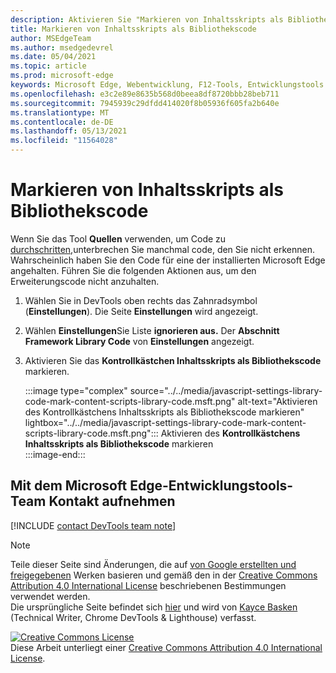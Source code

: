 ```yaml
---
description: Aktivieren Sie "Markieren von Inhaltsskripts als Bibliothekscode" Einstellungen > Framework Library Code.
title: Markieren von Inhaltsskripts als Bibliothekscode
author: MSEdgeTeam
ms.author: msedgedevrel
ms.date: 05/04/2021
ms.topic: article
ms.prod: microsoft-edge
keywords: Microsoft Edge, Webentwicklung, F12-Tools, Entwicklungstools
ms.openlocfilehash: e3c2e89e8635b568d0beea8df8720bbb28beb711
ms.sourcegitcommit: 7945939c29dfdd414020f8b05936f605fa2b640e
ms.translationtype: MT
ms.contentlocale: de-DE
ms.lasthandoff: 05/13/2021
ms.locfileid: "11564028"
---
```

<!-- Copyright Kayce Basques 

   Licensed under the Apache License, Version 2.0 (the "License");
   you may not use this file except in compliance with the License.
   You may obtain a copy of the License at

       https://www.apache.org/licenses/LICENSE-2.0

   Unless required by applicable law or agreed to in writing, software
   distributed under the License is distributed on an "AS IS" BASIS,
   WITHOUT WARRANTIES OR CONDITIONS OF ANY KIND, either express or implied.
   See the License for the specific language governing permissions and
   limitations under the License.  -->
# <a name="mark-content-scripts-as-library-code"></a>Markieren von Inhaltsskripts als Bibliothekscode  

Wenn Sie das Tool **Quellen** verwenden, um Code zu [durchschritten,][DevToolsJavascriptStepThroughCode]unterbrechen Sie manchmal code, den Sie nicht erkennen.  Wahrscheinlich haben Sie den Code für eine der installierten Microsoft Edge angehalten.  Führen Sie die folgenden Aktionen aus, um den Erweiterungscode nicht anzuhalten.  

1.  Wählen Sie in DevTools oben rechts das Zahnradsymbol (**Einstellungen**).  Die Seite **Einstellungen** wird angezeigt.  
1.  Wählen **Einstellungen**Sie Liste **ignorieren aus.**  Der **Abschnitt Framework Library Code** von **Einstellungen** angezeigt.  
1.  Aktivieren Sie das **Kontrollkästchen Inhaltsskripts als Bibliothekscode** markieren.  
    
    :::image type="complex" source="../../media/javascript-settings-library-code-mark-content-scripts-library-code.msft.png" alt-text="Aktivieren des Kontrollkästchens Inhaltsskripts als Bibliothekscode markieren" lightbox="../../media/javascript-settings-library-code-mark-content-scripts-library-code.msft.png":::
       Aktivieren des **Kontrollkästchens Inhaltsskripts als Bibliothekscode** markieren  
    :::image-end:::  
    
## <a name="getting-in-touch-with-the-microsoft-edge-devtools-team"></a>Mit dem Microsoft Edge-Entwicklungstools-Team Kontakt aufnehmen  

[!INCLUDE [contact DevTools team note](../../includes/contact-devtools-team-note.md)]  

<!-- links -->  

[DevToolsJavascriptStepThroughCode]: ../index.md#step-4-step-through-the-code "Schritt 4: Schritt durch den Code – Erste Schritte mit dem Debuggen von JavaScript in Microsoft Edge DevTools | Microsoft Docs"  

> [!NOTE]
> Teile dieser Seite sind Änderungen, die auf [von Google erstellten und freigegebenen][GoogleSitePolicies] Werken basieren und gemäß den in der [Creative Commons Attribution 4.0 International License][CCA4IL] beschriebenen Bestimmungen verwendet werden.  
> Die ursprüngliche Seite befindet sich [hier](https://developers.google.com/web/tools/chrome-devtools/javascript/guides/blackbox-chrome-extension-scripts) und wird von [Kayce Basken][KayceBasques] \(Technical Writer, Chrome DevTools \& Lighthouse\) verfasst.  

[![Creative Commons License][CCby4Image]][CCA4IL]  
Diese Arbeit unterliegt einer [Creative Commons Attribution 4.0 International License][CCA4IL].  

[CCA4IL]: https://creativecommons.org/licenses/by/4.0  
[CCby4Image]: https://i.creativecommons.org/l/by/4.0/88x31.png  
[GoogleSitePolicies]: https://developers.google.com/terms/site-policies  
[KayceBasques]: https://developers.google.com/web/resources/contributors#kayce-basques  
